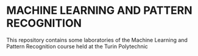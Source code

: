 # MACHINE LEARNING AND PATTERN RECOGNITION

This repository contains some laboratories of the Machine Learning and Pattern Recognition course held at the Turin Polytechnic

